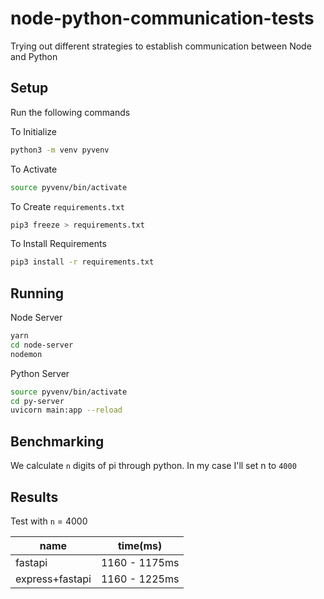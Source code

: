 # node-python-communication-tests

Trying out different strategies to establish communication between Node and Python

## Setup

Run the following commands

To Initialize

```bash
python3 -m venv pyvenv
```

To Activate

```bash
source pyvenv/bin/activate
```

To Create `requirements.txt`

```bash
pip3 freeze > requirements.txt
```

To Install Requirements

```bash
pip3 install -r requirements.txt
```

## Running

Node Server

```bash
yarn
cd node-server
nodemon
```

Python Server

```bash
source pyvenv/bin/activate
cd py-server
uvicorn main:app --reload
```

## Benchmarking

We calculate `n` digits of pi through python. In my case I'll set n to `4000`

## Results

Test with `n` = 4000

| name            | time(ms)      |
| --------------- | ------------- |
| fastapi         | 1160 - 1175ms |
| express+fastapi | 1160 - 1225ms |
